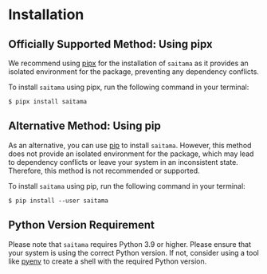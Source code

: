 # Installation

## Officially Supported Method: Using pipx

We recommend using [pipx] for the installation of `saitama` as it provides
an isolated environment for the package, preventing any dependency conflicts.

To install `saitama` using pipx, run the following command in your terminal:

```console
$ pipx install saitama
```

## Alternative Method: Using pip

As an alternative, you can use [pip] to install `saitama`.
However, this method does not provide an isolated environment for the package,
which may lead to dependency conflicts or leave your system in an inconsistent state.
Therefore, this method is not recommended or supported.

To install `saitama` using pip, run the following command in your terminal:

```console
$ pip install --user saitama
```

## Python Version Requirement

Please note that `saitama` requires Python 3.9 or higher. Please ensure
that your system is using the correct Python version. If not,
consider using a tool like [pyenv] to create a shell with the required Python version.

[pip]: https://pip.pypa.io/en/stable/
[pipx]: https://pypa.github.io/pipx/
[pyenv]: https://github.com/pyenv/pyenv
